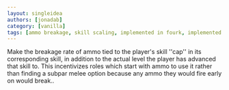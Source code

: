 ```yaml
---
layout: singleidea
authors: [jonadab]
category: [vanilla]
tags: [ammo breakage, skill scaling, implemented in fourk, implemented in xnethack]
---
```

Make the breakage rate of ammo tied to the player's skill ''cap'' in its corresponding skill, in addition to the actual level the player has advanced that skill to. This incentivizes roles which start with ammo to use it rather than finding a subpar melee option because any ammo they would fire early on would break..
